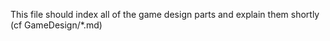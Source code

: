 This file should index all of the game design parts and explain them shortly  
(cf GameDesign/*.md)  
